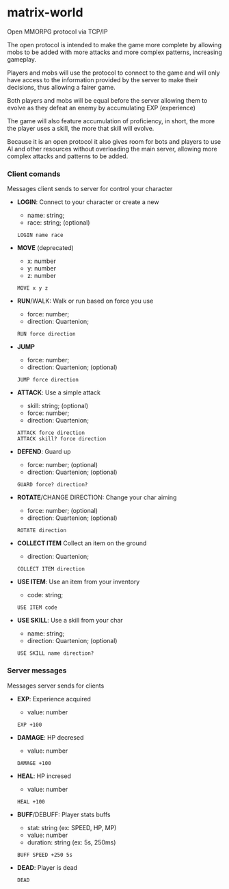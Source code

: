 # matrix-world

Open MMORPG protocol via TCP/IP

The open protocol is intended to make the game more complete by allowing mobs to be added with more attacks and more complex patterns, increasing gameplay.

Players and mobs will use the protocol to connect to the game and will only have access to the information provided by the server to make their decisions, thus allowing a fairer game.

Both players and mobs will be equal before the server allowing them to evolve as they defeat an enemy by accumulating EXP (experience)

The game will also feature accumulation of proficiency, in short, the more the player uses a skill, the more that skill will evolve.

Because it is an open protocol it also gives room for bots and players to use AI and other resources without overloading the main server, allowing more complex attacks and patterns to be added.

### Client comands

Messages client sends to server for control your character

- **LOGIN**: Connect to your character or create a new

  - name: string;
  - race: string; (optional)

  ```
  LOGIN name race
  ```

- **MOVE** (deprecated)

  - x: number
  - y: number
  - z: number

  ```
  MOVE x y z
  ```

- **RUN**/WALK: Walk or run based on force you use

  - force: number;
  - direction: Quartenion;

  ```
  RUN force direction
  ```

- **JUMP**

  - force: number;
  - direction: Quartenion; (optional)

  ```
  JUMP force direction
  ```

- **ATTACK**: Use a simple attack

  - skill: string; (optional)
  - force: number;
  - direction: Quartenion;

  ```
  ATTACK force direction
  ATTACK skill? force direction
  ```

- **DEFEND**: Guard up

  - force: number; (optional)
  - direction: Quartenion; (optional)

  ```
  GUARD force? direction?
  ```

- **ROTATE**/CHANGE DIRECTION: Change your char aiming

  - force: number; (optional)
  - direction: Quartenion; (optional)

  ```
  ROTATE direction
  ```

- **COLLECT ITEM** Collect an item on the ground

  - direction: Quartenion;

  ```
  COLLECT ITEM direction
  ```

- **USE ITEM**: Use an item from your inventory

  - code: string;

  ```
  USE ITEM code
  ```

- **USE SKILL**: Use a skill from your char

  - name: string;
  - direction: Quartenion; (optional)

  ```
  USE SKILL name direction?
  ```

### Server messages

Messages server sends for clients

- **EXP**: Experience acquired

  - value: number

  ```
  EXP +100
  ```

- **DAMAGE**: HP decresed

  - value: number

  ```
  DAMAGE +100
  ```

- **HEAL**: HP incresed

  - value: number

  ```
  HEAL +100
  ```

- **BUFF**/DEBUFF: Player stats buffs

  - stat: string (ex: SPEED, HP, MP)
  - value: number
  - duration: string (ex: 5s, 250ms)

  ```
  BUFF SPEED +250 5s
  ```

- **DEAD**: Player is dead

  ```
  DEAD
  ```

